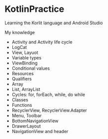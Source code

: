 # KotlinPractice

Learning the Korlit language and Android Studio

My knowledge

- Activity and Activity life cycle
- LogCat
- View, Layuot
- Variable types
- ViewBinding
- Conditional values
- Resources
- Qualifiers
- Array
- List, ArrayList
- Cycles: for, forEach, while, do while
- Classes
- Functions
- RecyclerView, RecyclerView.Adapter
- Menu, Toolbar
- BottomNavigationView
- DrawerLayout
- NavigationView and header
